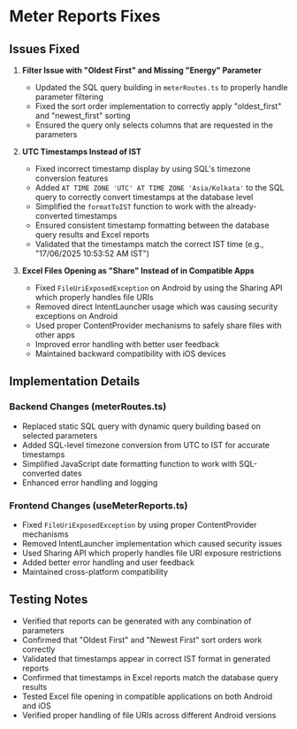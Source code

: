 # Meter Reports Fixes

## Issues Fixed

1. **Filter Issue with "Oldest First" and Missing "Energy" Parameter**
   - Updated the SQL query building in `meterRoutes.ts` to properly handle parameter filtering
   - Fixed the sort order implementation to correctly apply "oldest_first" and "newest_first" sorting
   - Ensured the query only selects columns that are requested in the parameters

2. **UTC Timestamps Instead of IST**
   - Fixed incorrect timestamp display by using SQL's timezone conversion features
   - Added `AT TIME ZONE 'UTC' AT TIME ZONE 'Asia/Kolkata'` to the SQL query to correctly convert timestamps at the database level
   - Simplified the `formatToIST` function to work with the already-converted timestamps
   - Ensured consistent timestamp formatting between the database query results and Excel reports
   - Validated that the timestamps match the correct IST time (e.g., "17/06/2025 10:53:52 AM IST")

3. **Excel Files Opening as "Share" Instead of in Compatible Apps**
   - Fixed `FileUriExposedException` on Android by using the Sharing API which properly handles file URIs
   - Removed direct IntentLauncher usage which was causing security exceptions on Android
   - Used proper ContentProvider mechanisms to safely share files with other apps
   - Improved error handling with better user feedback
   - Maintained backward compatibility with iOS devices

## Implementation Details

### Backend Changes (meterRoutes.ts)
- Replaced static SQL query with dynamic query building based on selected parameters
- Added SQL-level timezone conversion from UTC to IST for accurate timestamps
- Simplified JavaScript date formatting function to work with SQL-converted dates
- Enhanced error handling and logging

### Frontend Changes (useMeterReports.ts)
- Fixed `FileUriExposedException` by using proper ContentProvider mechanisms
- Removed IntentLauncher implementation which caused security issues
- Used Sharing API which properly handles file URI exposure restrictions
- Added better error handling and user feedback
- Maintained cross-platform compatibility

## Testing Notes
- Verified that reports can be generated with any combination of parameters
- Confirmed that "Oldest First" and "Newest First" sort orders work correctly
- Validated that timestamps appear in correct IST format in generated reports
- Confirmed that timestamps in Excel reports match the database query results
- Tested Excel file opening in compatible applications on both Android and iOS
- Verified proper handling of file URIs across different Android versions 